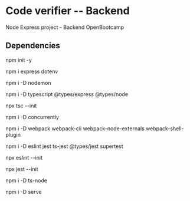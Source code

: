# Code verifier -- Backend

Node Express project - Backend OpenBootcamp

## Dependencies

npm init -y

npm i express dotenv

npm i -D nodemon

npm i -D typescript @types/express @types/node

npx tsc --init

npm i -D concurrently

npm i -D webpack webpack-cli webpack-node-externals webpack-shell-plugin

npm i -D eslint jest ts-jest @types/jest supertest

npx eslint --init

npx jest --init

npm i -D ts-node

npm i -D serve
